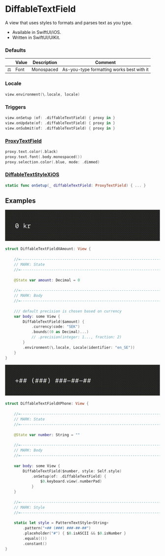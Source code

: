 # DiffableTextField

A view that uses styles to formats and parses text as you type.

- Available in SwiftUI/iOS.
- Written in SwiftUI/UIKit.

### Defaults

|   | Value | Description | Comment |
|---|-------|-------------|---------|
| :balance_scale: | Font | Monospaced | As-you-type formatting works best with it |

### Locale

```swift
view.environment(\.locale, locale)
```

### Triggers

```swift
view.onSetup (of: .diffableTextField) { proxy in }
view.onUpdate(of: .diffableTextField) { proxy in }
view.onSubmit(of: .diffableTextField) { proxy in }
```

### [ProxyTextField](../Sources/DiffableTextViewsXiOS/Views)

```swift
proxy.text.color(.black)
proxy.text.font(.body.monospaced())
proxy.selection.color(.blue, mode: .dimmed)
```

### [DiffableTextStyleXiOS](../Sources/DiffableTextViewsXiOS/DiffableTextStyle+iOS.swift)

```swift
static func onSetup(_ diffableTextField: ProxyTextField) { ... }
```

## Examples

![DiffableTextFieldXAmount.gif](../Assets/DiffableTextFieldXAmount.gif)

```swift
struct DiffableTextFieldXAmount: View {

    //=------------------------------------------------------------------------=
    // MARK: State
    //=------------------------------------------------------------------------=

    @State var amount: Decimal = 0

    //=------------------------------------------------------------------------=
    // MARK: Body
    //=------------------------------------------------------------------------=

    /// default precision is chosen based on currency
    var body: some View {
        DiffableTextField($amount) {
            .currency(code: "SEK")
            .bounds((0 as Decimal)...)
            // .precision(integer: 1..., fraction: 2)
        }
        .environment(\.locale, Locale(identifier: "en_SE"))
    }
}
```

![DiffableTextFieldXPhone.gif](../Assets/DiffableTextFieldXPhone.gif)

```swift
struct DiffableTextFieldXPhone: View {

    //=------------------------------------------------------------------------=
    // MARK: State
    //=------------------------------------------------------------------------=

    @State var number: String = ""
    
    //=------------------------------------------------------------------------=
    // MARK: Body
    //=------------------------------------------------------------------------=
    
    var body: some View {
        DiffableTextField($number, style: Self.style)
            .onSetup(of: .diffableTextField) {
                $0.keyboard.view(.numberPad)
            }
    }
    
    //=------------------------------------------------------------------------=
    // MARK: Style
    //=------------------------------------------------------------------------=
    
    static let style = PatternTextStyle<String>
        .pattern("+## (###) ###-##-##")
        .placeholder("#") { $0.isASCII && $0.isNumber }
        .equals(())
        .constant()
}
```
